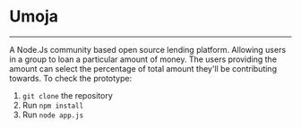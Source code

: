 <h1>Umoja</h1>
<hr>

<p>A Node.Js community based open source lending platform. Allowing users in a group to loan a particular amount of 
money. The users providing the amount can select the percentage of 
total amount they'll be contributing towards. </p.

<h2>To check the prototype:</h2>
<ol>
<li><code>git clone</code> the repository</li>
<li>Run <code>npm install</code>
<li>Run <code>node app.js</code>
</ol>
